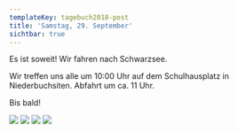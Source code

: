 ```yaml
---
templateKey: tagebuch2018-post
title: 'Samstag, 29. September'
sichtbar: true
---
```

Es ist soweit! Wir fahren nach Schwarzsee.

Wir treffen uns alle um 10:00 Uhr auf dem Schulhausplatz in Niederbuchsiten. Abfahrt um ca. 11 Uhr.

Bis bald!

![](/img/chue.jpg)
![](/img/avxbopy_460s.jpg)
![](/img/chue.jpg)
![](/img/avxbopy_460s.jpg)
